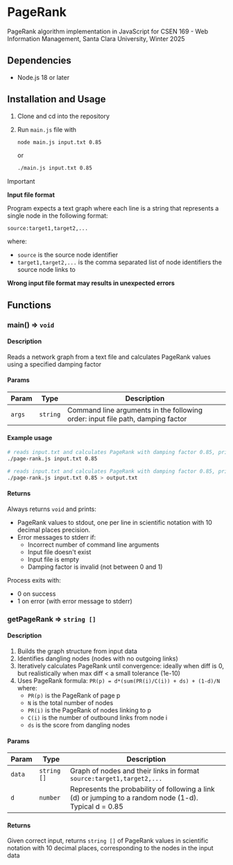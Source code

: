 # PageRank

PageRank algorithm implementation in JavaScript for CSEN 169 -
Web Information Management, Santa Clara University, Winter 2025

## Dependencies

- Node.js 18 or later

## Installation and Usage

1. Clone and cd into the repository
2. Run `main.js` file with

   ```bash
   node main.js input.txt 0.85
   ```

   or

   ```bash
   ./main.js input.txt 0.85
   ```

> [!IMPORTANT]
>
> **Input file format**
>
> Program expects a text graph where each line is a string that represents a single node in the following format:
>
> ```
> source:target1,target2,...
> ```
>
> where:
>
> - `source` is the source node identifier
> - `target1,target2,...` is the comma separated list of node identifiers the source node links to
>
> **Wrong input file format may results in unexpected errors**

## Functions

### main() ⇒ `void`

#### Description

Reads a network graph from a text file and calculates PageRank values using a specified damping factor

#### Params

| Param  | Type     | Description                                                                    |
| ------ | -------- | ------------------------------------------------------------------------------ |
| `args` | `string` | Command line arguments in the following order: input file path, damping factor |

#### Example usage

```bash
# reads input.txt and calculates PageRank with damping factor 0.85, printing to stdout
./page-rank.js input.txt 0.85
```

```bash
# reads input.txt and calculates PageRank with damping factor 0.85, printing to output.txt
./page-rank.js input.txt 0.85 > output.txt
```

#### Returns

Always returns `void` and prints:

- PageRank values to stdout, one per line in scientific notation
  with 10 decimal places precision.
- Error messages to stderr if:
  - Incorrect number of command line arguments
  - Input file doesn't exist
  - Input file is empty
  - Damping factor is invalid (not between 0 and 1)

Process exits with:

- 0 on success
- 1 on error (with error message to stderr)

### getPageRank ⇒ `string []`

#### Description

1. Builds the graph structure from input data
2. Identifies dangling nodes (nodes with no outgoing links)
3. Iteratively calculates PageRank until convergence: ideally when diff is 0,
   but realistically when max diff < a small tolerance (1e-10)
4. Uses PageRank formula: `PR(p) = d*(sum(PR(i)/C(i)) + ds) + (1-d)/N`
   where:
   - `PR(p)` is the PageRank of page p
   - `N` is the total number of nodes
   - `PR(i)` is the PageRank of nodes linking to p
   - `C(i)` is the number of outbound links from node i
   - `ds` is the score from dangling nodes

#### Params

| Param  | Type        | Description                                                                                            |
| ------ | ----------- | ------------------------------------------------------------------------------------------------------ |
| `data` | `string []` | Graph of nodes and their links in format `source:target1,target2,...`                                  |
| `d`    | `number`    | Represents the probability of following a link (d) or jumping to a random node (1-d). Typical d = 0.85 |

#### Returns

Given correct input, returns `string []` of PageRank values in scientific notation with 10 decimal places,
corresponding to the nodes in the input data
